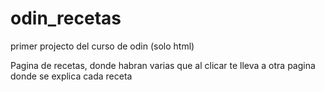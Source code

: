 # odin_recetas
primer projecto del curso de odin (solo html)

Pagina de recetas, donde habran varias que al clicar te lleva a otra pagina
donde se explica cada receta